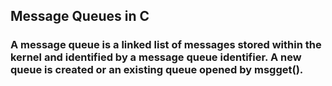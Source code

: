  ## Message Queues in C

 ### A message queue is a linked list of messages stored within the kernel and identified by a message queue identifier. A new queue is created or an existing queue opened by msgget().
